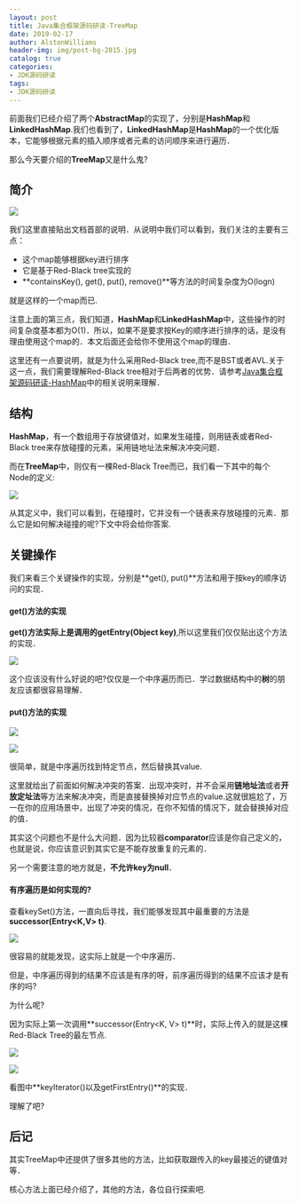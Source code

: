 ```yaml
---
layout: post
title: Java集合框架源码研读-TreeMap
date: 2019-02-17
author: AlstonWilliams
header-img: img/post-bg-2015.jpg
catalog: true
categories:
- JDK源码研读
tags:
- JDK源码研读
---
```

前面我们已经介绍了两个**AbstractMap**的实现了，分别是**HashMap**和**LinkedHashMap**.我们也看到了，**LinkedHashMap**是**HashMap**的一个优化版本，它能够根据元素的插入顺序或者元素的访问顺序来进行遍历．

那么今天要介绍的**TreeMap**又是什么鬼?

## 简介

![](http://upload-images.jianshu.io/upload_images/4108852-d8a562c3af5b71ee.png?imageMogr2/auto-orient/strip%7CimageView2/2/w/1240)

我们这里直接贴出文档首部的说明．从说明中我们可以看到，我们关注的主要有三点：

- 这个map能够根据key进行排序
- 它是基于Red-Black tree实现的
- **containsKey(),  get(),  put(),  remove()**等方法的时间复杂度为O(logn)

就是这样的一个map而已.

注意上面的第三点，我们知道，**HashMap**和**LinkedHashMap**中，这些操作的时间复杂度基本都为O(1)．所以，如果不是要求按Key的顺序进行排序的话，是没有理由使用这个map的．本文后面还会给你不使用这个map的理由．

这里还有一点要说明，就是为什么采用Red-Black tree,而不是BST或者AVL.关于这一点，我们需要理解Red-Black tree相对于后两者的优势．请参考[Java集合框架源码研读-HashMap](http://www.jianshu.com/p/e03f1bd170e7)中的相关说明来理解．

## 结构

**HashMap**，有一个数组用于存放键值对，如果发生碰撞，则用链表或者Red-Black tree来存放碰撞的元素，采用链地址法来解决冲突问题．

而在**TreeMap**中，则仅有一棵Red-Black Tree而已，我们看一下其中的每个Node的定义:


![](http://upload-images.jianshu.io/upload_images/4108852-0871683a538b050d.png?imageMogr2/auto-orient/strip%7CimageView2/2/w/1240)


从其定义中，我们可以看到，在碰撞时，它并没有一个链表来存放碰撞的元素．那么它是如何解决碰撞的呢?下文中将会给你答案.

## 关键操作

我们来看三个关键操作的实现，分别是**get(),  put()**方法和用于按key的顺序访问的实现．

#### get()方法的实现

**get()**方法实际上是调用的**getEntry(Object key)**,所以这里我们仅仅贴出这个方法的实现．


![](http://upload-images.jianshu.io/upload_images/4108852-19f38324cbbca008.png?imageMogr2/auto-orient/strip%7CimageView2/2/w/1240)

这个应该没有什么好说的吧?仅仅是一个中序遍历而已．学过数据结构中的**树**的朋友应该都很容易理解．

#### put()方法的实现


![](http://upload-images.jianshu.io/upload_images/4108852-08441939d1fb43d5.png?imageMogr2/auto-orient/strip%7CimageView2/2/w/1240)

![](http://upload-images.jianshu.io/upload_images/4108852-50039ae35487ff5e.png?imageMogr2/auto-orient/strip%7CimageView2/2/w/1240)

很简单，就是中序遍历找到特定节点，然后替换其value.

这里就给出了前面如何解决冲突的答案．出现冲突时，并不会采用**链地址法**或者**开放定址法**等方法来解决冲突，而是直接替换掉对应节点的value.这就很尴尬了，万一在你的应用场景中，出现了冲突的情况，在你不知情的情况下，就会替换掉对应的值．

其实这个问题也不是什么大问题．因为比较器**comparator**应该是你自己定义的，也就是说，你应该意识到其实它是不能存放重复的元素的．

另一个需要注意的地方就是，**不允许key为null**．

#### 有序遍历是如何实现的?

查看keySet()方法，一直向后寻找，我们能够发现其中最重要的方法是**successor(Entry<K,V> t)**.

![](http://upload-images.jianshu.io/upload_images/4108852-4248a37c4df9b207.png?imageMogr2/auto-orient/strip%7CimageView2/2/w/1240)

很容易的就能发现，这实际上就是一个中序遍历．

但是，中序遍历得到的结果不应该是有序的呀，前序遍历得到的结果不应该才是有序的吗?

为什么呢?

因为实际上第一次调用**successor(Entry<K, V> t)**时，实际上传入的就是这棵Red-Black Tree的最左节点.

![](http://upload-images.jianshu.io/upload_images/4108852-855a826b94021d3e.png?imageMogr2/auto-orient/strip%7CimageView2/2/w/1240)

![](http://upload-images.jianshu.io/upload_images/4108852-15315cd736515b77.png?imageMogr2/auto-orient/strip%7CimageView2/2/w/1240)

看图中**keyIterator()以及getFirstEntry()**的实现．

理解了吧?

## 后记

其实TreeMap中还提供了很多其他的方法，比如获取跟传入的key最接近的键值对等．

核心方法上面已经介绍了，其他的方法，各位自行探索吧.
